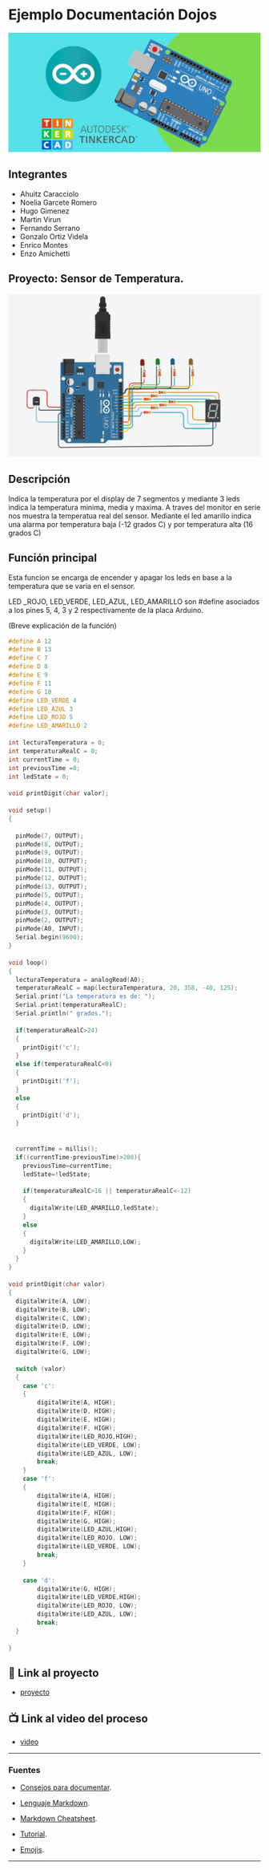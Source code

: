 # Ejemplo Documentación Dojos
![Tinkercad](./img/ArduinoTinkercad.jpg)


## Integrantes 
- Ahuitz Caracciolo
- Noelia Garcete Romero
- Hugo Gimenez
- Martin Virun
- Fernando Serrano
- Gonzalo Ortiz Videla
- Enrico Montes
- Enzo Amichetti

## Proyecto: Sensor de Temperatura.
![Tinkercad](./img/sensorFrigorifico.png)


## Descripción
Indica la temperatura por el display de 7 segmentos y mediante 3 leds indica la temperatura minima, media y maxima.
A traves del monitor en serie nos muestra la temperatua real del sensor.
Mediante el led amarillo indica una alarma por temperatura baja (-12 grados C) y por temperatura alta (16 grados C)


## Función principal
Esta funcion se encarga de encender y apagar los leds en base a la temperatura que se varia en el sensor.


LED _ROJO, LED_VERDE, LED_AZUL, LED_AMARILLO son #define asociados a los pines 5, 4, 3 y 2 respectivamente de la placa Arduino.

(Breve explicación de la función)

~~~ c (lenguaje en el que esta escrito)
#define A 12
#define B 13
#define C 7
#define D 8
#define E 9
#define F 11
#define G 10
#define LED_VERDE 4
#define LED_AZUL 3
#define LED_ROJO 5
#define LED_AMARILLO 2

int lecturaTemperatura = 0;
int temperaturaRealC = 0;
int currentTime = 0;
int previousTime =0;
int ledState = 0;

void printDigit(char valor);

void setup()
{
  
  pinMode(7, OUTPUT);
  pinMode(8, OUTPUT);
  pinMode(9, OUTPUT);
  pinMode(10, OUTPUT);
  pinMode(11, OUTPUT);
  pinMode(12, OUTPUT);
  pinMode(13, OUTPUT);
  pinMode(5, OUTPUT);
  pinMode(4, OUTPUT);
  pinMode(3, OUTPUT);
  pinMode(2, OUTPUT);
  pinMode(A0, INPUT);
  Serial.begin(9600);
}

void loop()
{
  lecturaTemperatura = analogRead(A0); 
  temperaturaRealC = map(lecturaTemperatura, 20, 358, -40, 125);
  Serial.print("La temperatura es de: ");
  Serial.print(temperaturaRealC);
  Serial.println(" grados.");
  
  if(temperaturaRealC>24)
  {
    printDigit('c');
  } 
  else if(temperaturaRealC<0)
  {
    printDigit('f');
  }
  else
  {
    printDigit('d');
  }
  

  currentTime = millis();
  if((currentTime-previousTime)>200){
    previousTime=currentTime;
    ledState=!ledState;
    
    if(temperaturaRealC>16 || temperaturaRealC<-12)
    {
      digitalWrite(LED_AMARILLO,ledState);
    } 
    else
    {
      digitalWrite(LED_AMARILLO,LOW);
    }
  } 
}

void printDigit(char valor)
{
  digitalWrite(A, LOW);
  digitalWrite(B, LOW);
  digitalWrite(C, LOW);
  digitalWrite(D, LOW);
  digitalWrite(E, LOW);
  digitalWrite(F, LOW);
  digitalWrite(G, LOW);
  
  switch (valor)
  {
  	case 'c':
  	{
        digitalWrite(A, HIGH);
 	    digitalWrite(D, HIGH);
        digitalWrite(E, HIGH);
        digitalWrite(F, HIGH);
      	digitalWrite(LED_ROJO,HIGH);
        digitalWrite(LED_VERDE, LOW);
 		digitalWrite(LED_AZUL, LOW);
      	break;
  	}
    case 'f':
  	{
        digitalWrite(A, HIGH);
        digitalWrite(E, HIGH);
        digitalWrite(F, HIGH);
        digitalWrite(G, HIGH);
      	digitalWrite(LED_AZUL,HIGH);
      	digitalWrite(LED_ROJO, LOW);
  		digitalWrite(LED_VERDE, LOW);
      	break;
  	}
  
    case 'd':
      	digitalWrite(G, HIGH);
    	digitalWrite(LED_VERDE,HIGH);
      	digitalWrite(LED_ROJO, LOW);
  		digitalWrite(LED_AZUL, LOW);
      	break;
  }

}
~~~

## :robot: Link al proyecto
- [proyecto](https://www.tinkercad.com/things/dLEGPdxlwdK)
## :tv: Link al video del proceso
- [video](https://drive.google.com/file/d/1UHfw_FfSg1y4z331pKAWQrGME3-WARfb/view?usp=sharing)

---
### Fuentes
- [Consejos para documentar](https://www.sohamkamani.com/how-to-write-good-documentation/#architecture-documentation).

- [Lenguaje Markdown](https://markdown.es/sintaxis-markdown/#linkauto).

- [Markdown Cheatsheet](https://github.com/adam-p/markdown-here/wiki/Markdown-Cheatsheet).

- [Tutorial](https://www.youtube.com/watch?v=oxaH9CFpeEE).

- [Emojis](https://gist.github.com/rxaviers/7360908).

---







